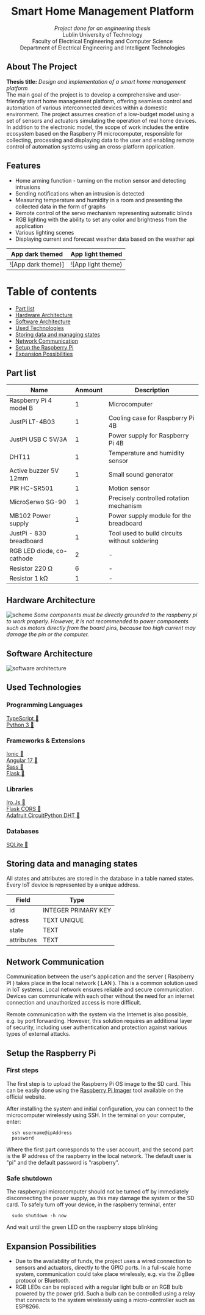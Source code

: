 <div align="center">
  
# Smart Home Management Platform

  <p align="center">
    <i>Project done for an engineering thesis</i> <br/>
    Lublin University of Technology <br/>
    Faculty of Electrical Engineering and Computer Science <br/>
    Department of Electrical Engineering and Intelligent Technologies
    <br />
  </p>
</div>


## About The Project

**Thesis title:** <i>Design and implementation of a smart home management platform</i> <br/>
The main goal of the project is to develop a comprehensive and user-friendly smart home management platform, offering seamless control and automation of various interconnected devices within a domestic environment. The project assumes creation of a low-budget model using a set of sensors and actuators simulating the operation of real home devices. In addition to the electronic model, the scope of work includes the entire ecosystem based on the Raspberry PI microcomputer, responsible for collecting, processing and displaying data to the user and enabling remote control of automation systems using an cross-platform application.


## Features
- Home arming function - turning on the motion sensor and detecting intrusions
- Sending notifications when an intrusion is detected
- Measuring temperature and humidity in a room and presenting the collected data in the form of graphs
- Remote control of the servo mechanism representing automatic blinds
- RGB lighting with the ability to set any color and brightness from the application
- Various lighting scenes
- Displaying current and forecast weather data based on the weather api


| App dark themed  | App light themed |
| ------------- | ------------- |
| ![App dark theme)] | ![App light theme)

# Table of contents
- [Part list](#part-list)
- [Hardware Architecture](#hardware-architecture)
- [Software Architecture](#software-architecture)
- [Used Technologies](#used-technologies)
- [Storing data and managing states](#storing-data-and-managing-states)
- [Network Communication](#network-communication)
- [Setup the Raspberry Pi](#setup-the-raspberry-pi)
- [Expansion Possibilities](#expansion-possibilities)


<a name="part-list"></a>
## Part list

| Name  | Anmount | Description |
| ------------- | ------------- | ------------- |
| Raspberry Pi 4 model B | 1 | Microcomputer |
| JustPi LT-4B03 | 1 | Cooling case for Raspberry Pi 4B  |
| JustPi USB C 5V/3A  | 1 | Power supply for Raspberry Pi 4B  |
| DHT11 | 1 | Temperature and humidity sensor |
| Active buzzer 5V 12mm | 1 | Small sound generator |
| PIR HC-SR501 | 1 | Motion sensor  |
| MicroSerwo SG-90 | 1 | Precisely controlled rotation mechanism |
| MB102 Power supply | 1 | Power supply module for the breadboard |
| JustPi - 830 breadboard | 1 | Tool used to build circuits without soldering |
| RGB LED diode, co-cathode | 2 | - |
| Resistor 220 Ω  | 6 | - |
| Resistor 1 kΩ  | 1 | - |

<a name="hardware-architecture"></a>
## Hardware Architecture
![scheme](https://github.com/MKaczmarski07/smart-home/assets/95142305/2ee7998b-72b5-4f0a-9d51-e58bad7c0bf3)
<i>Some components must be directly grounded to the raspberry pi to work properly. However, it is not recommended to power components such as motors directly from the board pins, because too high current may damage the pin or the computer.</i> <br/>


<a name="software-architecture"></a>
## Software Architecture
![software architecture](https://github.com/MKaczmarski07/smart-home/assets/95142305/bd87a263-d2e2-4960-9b6a-05c58f83a1b8)


<a name="used-technologies"></a>
## Used Technologies

### Programming Languages
[TypeScript 🔗](https://typescriptlang.org)<br>
[Python 3 🔗](https://www.python.org)<br>

### Frameworks & Extensions
[Ionic 🔗](https://ionicframework.com)<br>
[Angular 17 🔗](https://angular.dev)<br>
[Sass 🔗](https://sass-lang.com)<br>
[Flask 🔗](https://flask.palletsprojects.com/en/3.0.x/)<br>

### Libraries
[Iro.Js 🔗](https://iro.js.org)<br>
[Flask CORS 🔗](https://flask-cors.readthedocs.io/en/latest/)<br>
[Adafruit CircuitPython DHT 🔗](https://docs.circuitpython.org/projects/dht/en/latest/)<br>

### Databases
[SQLite 🔗](https://www.sqlite.org)<br>

<!-- 
[Docker 🔗]()<br>
Node.js min v18.13 !!!
[🔗]()<br>
… -->

<a name="database"></a>
## Storing data and managing states
All states and attributes are stored in the database in a table named states. Every IoT device is represented by a unique address.

| Field  | Type |
| ------------- | ------------- |
| id | INTEGER PRIMARY KEY |
| adress | TEXT UNIQUE |
| state | TEXT |
| attributes | TEXT |

<a name="network"></a>
## Network Communication
Communication between the user's application and the server ( Raspberry PI ) takes place in the local network ( LAN ). This is a common solution used in IoT systems. Local network ensures reliable and secure communication. Devices can communicate with each other without the need for an internet connection and unauthorized access is more difficult. <br/>

Remote communication with the system via the Internet is also possible, e.g. by port forwarding. However, this solution requires an additional layer of security, including user authentication and protection against various types of external attacks.

<a name="raspi"></a>
## Setup the Raspberry Pi

### First steps
The first step is to upload the Raspberry  Pi OS image to the SD card. This can be easily done using the [Raspberry Pi Imager](https://www.raspberrypi.com/software/) tool available on the official website.

After installing the system and initial configuration, you can connect to the microcomputer wirelessly using SSH. In the terminal on your computer, enter:

```
  ssh username@ipAddress
  password
```
Where the first part corresponds to the user account, and the second part is the IP address of the raspberry in the local network. The default user is "pi" and the default password is "raspberry".

### Safe shutdown
The raspberrypi microcomputer should not be turned off by immediately disconnecting the power supply, as this may damage the system or the SD card. To safely turn off your device, in the raspberry terminal, enter
```
  sudo shutdown -h now
```
And wait until the green LED on the raspberry stops blinking

<a name="expansion-possibilities"></a>
## Expansion Possibilities
- Due to the availability of funds, the project uses a wired connection to sensors and actuators, directly to the GPIO ports. In a full-scale home system, communication could take place wirelessly, e.g. via the ZigBee protocol or Bluetooth.
- RGB LEDs can be replaced with a regular light bulb or an RGB bulb powered by the power grid. Such a bulb can be controlled using a relay that connects to the system wirelessly using a micro-controller such as ESP8266.

